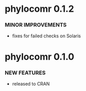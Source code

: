 phylocomr 0.1.2
===============

### MINOR IMPROVEMENTS

* fixes for failed checks on Solaris



phylocomr 0.1.0
===============

### NEW FEATURES

* released to CRAN
